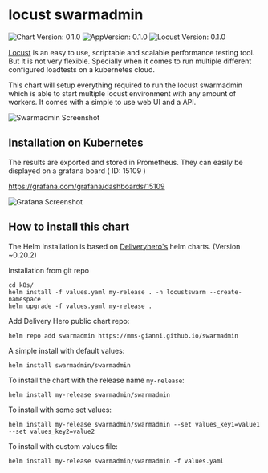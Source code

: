 # locust swarmadmin

![Chart Version: 0.1.0](https://img.shields.io/badge/Chart_Version-0.1.0-informational?style=flat-square) 
![AppVersion: 0.1.0](https://img.shields.io/badge/App_Version-0.1.0-informational?style=flat-square)
![Locust Version: 0.1.0](https://img.shields.io/badge/Locust_Version-2.4.0-informational?style=flat-square)

[Locust](https://www.locust.io) is an easy to use, scriptable and scalable performance testing tool. But it is not very flexible. Specially when it comes to run multiple different configured loadtests on a kubernetes cloud. 

This chart will setup everything required to run the locust swarmadmin which is able to start multiple locust environment with any amount of workers. It comes with a simple to use web UI and a API. 

![Swarmadmin Screenshot](https://raw.githubusercontent.com/mms-gianni/swarmadmin/master/docs/swarmadmin.png) 

## Installation on Kubernetes

The results are exported and stored in Prometheus. They can easily be displayed on a grafana board ( ID: 15109 )

https://grafana.com/grafana/dashboards/15109

![Grafana Screenshot](https://raw.githubusercontent.com/mms-gianni/swarmadmin/master/docs/grafana.png)


## How to install this chart
The Helm installation is based on [Deliveryhero's](https://github.com/deliveryhero/helm-charts/tree/master/stable/locust) helm charts. (Version ~0.20.2)

Installation from git repo
```console
cd k8s/
helm install -f values.yaml my-release . -n locustswarm --create-namespace
helm upgrade -f values.yaml my-release .
```


Add Delivery Hero public chart repo:

```console
helm repo add swarmadmin https://mms-gianni.github.io/swarmadmin
```

A simple install with default values:

```console
helm install swarmadmin/swarmadmin
```

To install the chart with the release name `my-release`:

```console
helm install my-release swarmadmin/swarmadmin
```

To install with some set values:

```console
helm install my-release swarmadmin/swarmadmin --set values_key1=value1 --set values_key2=value2
```

To install with custom values file:

```console
helm install my-release swarmadmin/swarmadmin -f values.yaml
```